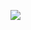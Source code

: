 ![](铅笔.png![铅笔](https://user-images.githubusercontent.com/82360005/114530540-9afc4080-9c7d-11eb-87ba-37543d85a2d0.png)
)
